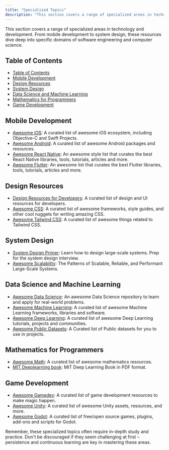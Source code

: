 ```yaml
---
title: "Specialized Topics"
description: "This section covers a range of specialized areas in technology and development. From mobile development to system design, these resources dive deep into specific domains of software engineering and computer science."
---
```


This section covers a range of specialized areas in technology and development. From mobile development to system design, these resources dive deep into specific domains of software engineering and computer science.

## Table of Contents
- [Table of Contents](#table-of-contents)
- [Mobile Development](#mobile-development)
- [Design Resources](#design-resources)
- [System Design](#system-design)
- [Data Science and Machine Learning](#data-science-and-machine-learning)
- [Mathematics for Programmers](#mathematics-for-programmers)
- [Game Development](#game-development)

## Mobile Development

- [Awesome iOS](https://github.com/vsouza/awesome-ios): A curated list of awesome iOS ecosystem, including Objective-C and Swift Projects.
- [Awesome Android](https://github.com/JStumpp/awesome-android): A curated list of awesome Android packages and resources.
- [Awesome React Native](https://github.com/jondot/awesome-react-native): An awesome style list that curates the best React Native libraries, tools, tutorials, articles and more.
- [Awesome Flutter](https://github.com/Solido/awesome-flutter): An awesome list that curates the best Flutter libraries, tools, tutorials, articles and more.

## Design Resources

- [Design Resources for Developers](https://github.com/bradtraversy/design-resources-for-developers): A curated list of design and UI resources for developers.
- [Awesome CSS](https://github.com/awesome-css-group/awesome-css): A curated list of awesome frameworks, style guides, and other cool nuggets for writing amazing CSS.
- [Awesome Tailwind CSS](https://github.com/aniftyco/awesome-tailwindcss): A curated list of awesome things related to Tailwind CSS.

## System Design

- [System Design Primer](https://github.com/donnemartin/system-design-primer): Learn how to design large-scale systems. Prep for the system design interview.
- [Awesome Scalability](https://github.com/binhnguyennus/awesome-scalability): The Patterns of Scalable, Reliable, and Performant Large-Scale Systems.

## Data Science and Machine Learning

- [Awesome Data Science](https://github.com/academic/awesome-datascience): An awesome Data Science repository to learn and apply for real-world problems.
- [Awesome Machine Learning](https://github.com/josephmisiti/awesome-machine-learning): A curated list of awesome Machine Learning frameworks, libraries and software.
- [Awesome Deep Learning](https://github.com/ChristosChristofidis/awesome-deep-learning): A curated list of awesome Deep Learning tutorials, projects and communities.
- [Awesome Public Datasets](https://github.com/awesomedata/awesome-public-datasets): A Curated list of Public datasets for you to use in projects.

## Mathematics for Programmers

- [Awesome Math](https://github.com/rossant/awesome-math): A curated list of awesome mathematics resources.
- [MIT Deeplearning book](https://github.com/janishar/mit-deep-learning-book-pdf): MIT Deep Learning Book in PDF format.

## Game Development

- [Awesome Gamedev](https://github.com/Calinou/awesome-gamedev): A curated list of game development resources to make magic happen.
- [Awesome Unity](https://github.com/RyanNielson/awesome-unity): A curated list of awesome Unity assets, resources, and more.
- [Awesome Godot](https://github.com/godotengine/awesome-godot): A curated list of free/open source games, plugins, add-ons and scripts for Godot.

Remember, these specialized topics often require in-depth study and practice. Don't be discouraged if they seem challenging at first – persistence and continuous learning are key in mastering these areas.